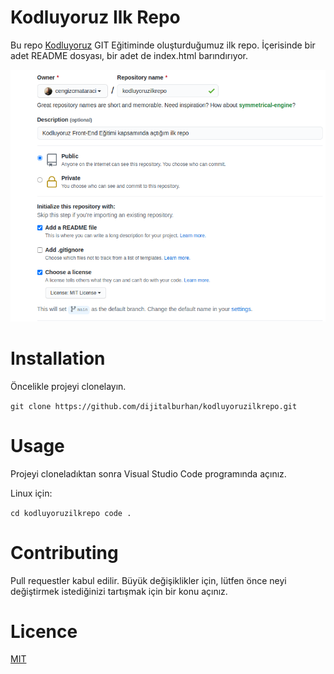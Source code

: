 # Kodluyoruz Ilk Repo
Bu repo [Kodluyoruz](https://kodluyoruz.org) GIT Eğitiminde oluşturduğumuz ilk repo. İçerisinde bir adet README dosyası, bir adet de index.html barındırıyor.

![](https://raw.githubusercontent.com/Kodluyoruz/taskforce/main/git/odev1/figures/github.png)

# Installation
Öncelikle projeyi clonelayın.

```git clone https://github.com/dijitalburhan/kodluyoruzilkrepo.git```

# Usage
Projeyi cloneladıktan sonra Visual Studio Code programında açınız.

Linux için:

```cd kodluyoruzilkrepo code .```

# Contributing
Pull requestler kabul edilir. Büyük değişiklikler için, lütfen önce neyi değiştirmek istediğinizi tartışmak için bir konu açınız.

# Licence
[MIT](https://choosealicense.com/licenses/mit/)
